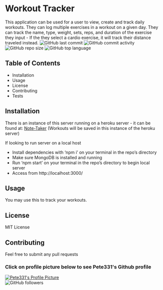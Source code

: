 # Workout Tracker
This application can be used for a user to view, create and track daily workouts. They can log multiple exercises in a workout on a given day. They can track the name, type, weight, sets, reps, and duration of the exercise they input - If the they select a cardio exercise, it will track their distance traveled instead.
![GitHub last commit](https://img.shields.io/github/last-commit/Pete331/Workout-Tracker)
![GitHub commit activity](https://img.shields.io/github/commit-activity/y/Pete331/Workout-Tracker)
![GitHub repo size](https://img.shields.io/github/repo-size/Pete331/Workout-Tracker)
![GitHub top language](https://img.shields.io/github/languages/top/Pete331/Workout-Tracker)  
## Table of Contents
- Installation
- Usage
- License
- Contributing
- Tests

## Installation
There is an instance of this server running on a heroku server - it can be found at: [Note-Taker](https://note-taker331.herokuapp.com/) (Workouts will be saved in this instance of the heroku server)

If looking to run server on a local host
- Install dependencies with ‘npm i’ on your terminal in the repo’s directory
- Make sure MongoDB is installed and running
- Run ‘npm start’ on your terminal in the repo’s directory to begin local server
- Access from http://localhost:3000/
## Usage
You may use this to track your workouts.
## License
MIT License
## Contributing
Feel free to submit any pull requests
### Click on profile picture below to see Pete331's Github profile
[![Pete331's Profile Picture](https://avatars2.githubusercontent.com/u/53825841?v=4&s=200 "Created by Pete331")](https://github.com/Pete331)  
![GitHub followers](https://img.shields.io/github/followers/Pete331?style=social)  
